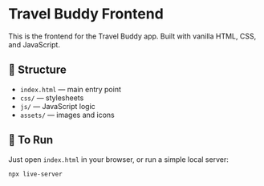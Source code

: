 # Travel Buddy Frontend

This is the frontend for the Travel Buddy app. Built with vanilla HTML, CSS, and JavaScript.

## 📁 Structure

- `index.html` — main entry point
- `css/` — stylesheets
- `js/` — JavaScript logic
- `assets/` — images and icons

## 🚀 To Run

Just open `index.html` in your browser, or run a simple local server:

```bash
npx live-server
